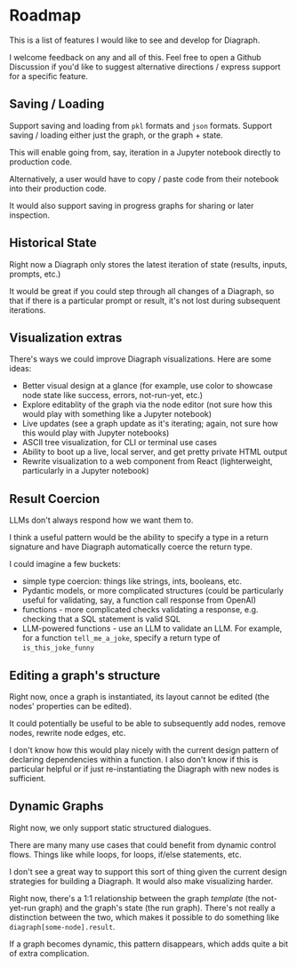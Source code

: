 # Roadmap

This is a list of features I would like to see and develop for Diagraph.

I welcome feedback on any and all of this. Feel free to open a Github Discussion if you'd like to suggest alternative directions / express support for a specific feature.

## Saving / Loading
Support saving and loading from `pkl` formats and `json` formats. Support saving / loading either just the graph, or the graph + state.

This will enable going from, say, iteration in a Jupyter notebook directly to production code. 

Alternatively, a user would have to copy / paste code from their notebook into their production code.

It would also support saving in progress graphs for sharing or later inspection.

## Historical State

Right now a Diagraph only stores the latest iteration of state (results, inputs, prompts, etc.)

It would be great if you could step through all changes of a Diagraph, so that if there is a particular prompt or result, it's not lost during subsequent iterations.

## Visualization extras

There's ways we could improve Diagraph visualizations. Here are some ideas:

- Better visual design at a glance (for example, use color to showcase node state like success, errors, not-run-yet, etc.)
- Explore editablity of the graph via the node editor (not sure how this would play with something like a Jupyter notebook)
- Live updates (see a graph update as it's iterating; again, not sure how this would play with Jupyter notebooks)
- ASCII tree visualization, for CLI or terminal use cases
- Ability to boot up a live, local server, and get pretty private HTML output
- Rewrite visualization to a web component from React (lighterweight, particularly in a Jupyter notebook)

## Result Coercion

LLMs don't always respond how we want them to.

I think a useful pattern would be the ability to specify a type in a return signature and have Diagraph automatically coerce the return type.

I could imagine a few buckets:

- simple type coercion: things like strings, ints, booleans, etc.
- Pydantic models, or more complicated structures (could be particularly useful for validating, say, a function call response from OpenAI)
- functions - more complicated checks validating a response, e.g. checking that a SQL statement is valid SQL
- LLM-powered functions - use an LLM to validate an LLM. For example, for a function `tell_me_a_joke`, specify a return type of `is_this_joke_funny`

## Editing a graph's structure

Right now, once a graph is instantiated, its layout cannot be edited (the nodes' properties can be edited).

It could potentially be useful to be able to subsequently add nodes, remove nodes, rewrite node edges, etc.

I don't know how this would play nicely with the current design pattern of declaring dependencies within a function. I also don't know if this is particular helpful or if just re-instantiating the Diagraph with new nodes is sufficient.

## Dynamic Graphs

Right now, we only support static structured dialogues.

There are many many use cases that could benefit from dynamic control flows. Things like while loops, for loops, if/else statements, etc.

I don't see a great way to support this sort of thing given the current design strategies for building a Diagraph. It would also make visualizing harder.

Right now, there's a 1:1 relationship between the graph _template_ (the not-yet-run graph) and the graph's state (the run graph). There's not really a distinction between the two, which makes it possible to do something like `diagraph[some-node].result`.

If a graph becomes dynamic, this pattern disappears, which adds quite a bit of extra complication.
